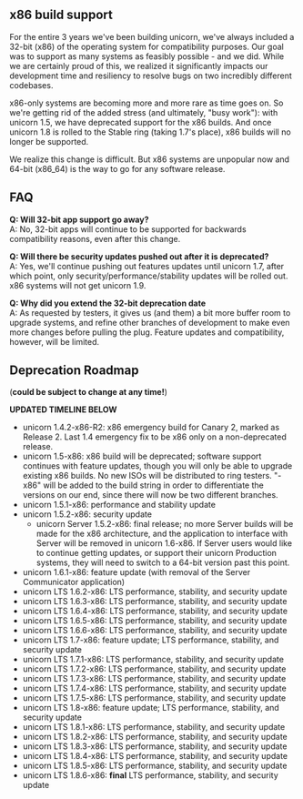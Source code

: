 ## x86 build support
For the entire 3 years we've been building unicorn, we've always included a 32-bit (x86) of the operating system for compatibility purposes. Our goal was to support as many systems as feasibly possible - and we did. While we are certainly proud of this, we realized it significantly impacts our development time and resiliency to resolve bugs on two incredibly different codebases. 

x86-only systems are becoming more and more rare as time goes on. So we're getting rid of the added stress (and ultimately, "busy work"): with unicorn 1.5, we have deprecated support for the x86 builds. And once unicorn 1.8 is rolled to the Stable ring (taking 1.7's place), x86 builds will no longer be supported.

We realize this change is difficult. But x86 systems are unpopular now and 64-bit (x86_64) is the way to go for any software release.

## FAQ
**Q: Will 32-bit app support go away?**  
A: No, 32-bit apps will continue to be supported for backwards compatibility reasons, even after this change.

**Q: Will there be security updates pushed out after it is deprecated?**  
A: Yes, we'll continue pushing out features updates until unicorn 1.7, after which point, only security/performance/stability updates will be rolled out. x86 systems will not get unicorn 1.9.

**Q: Why did you extend the 32-bit deprecation date**  
A: As requested by testers, it gives us (and them) a bit more buffer room to upgrade systems, and refine other branches of development to make even more changes before pulling the plug. Feature updates and compatibility, however, will be limited.

## Deprecation Roadmap
(**could be subject to change at any time!**)

**UPDATED TIMELINE BELOW**
- unicorn 1.4.2-x86-R2: x86 emergency build for Canary 2, marked as Release 2. Last 1.4 emergency fix to be x86 only on a non-deprecated release.
- unicorn 1.5-x86: x86 build will be deprecated; software support continues with feature updates, though you will only be able to upgrade existing x86 builds. No new ISOs will be distributed to ring testers. "-x86" will be added to the build string in order to differentiate the versions on our end, since there will now be two different branches.
- unicorn 1.5.1-x86: performance and stability update
- unicorn 1.5.2-x86: security update
  - unicorn Server 1.5.2-x86: final release; no more Server builds will be made for the x86 architecture, and the application to interface with Server will be removed in unicorn 1.6-x86. If Server users would like to continue getting updates, or support their unicorn Production systems, they will need to switch to a 64-bit version past this point.
- unicorn 1.6.1-x86: feature update (with removal of the Server Communicator application)
- unicorn LTS 1.6.2-x86: LTS performance, stability, and security update
- unicorn LTS 1.6.3-x86: LTS performance, stability, and security update
- unicorn LTS 1.6.4-x86: LTS performance, stability, and security update
- unicorn LTS 1.6.5-x86: LTS performance, stability, and security update
- unicorn LTS 1.6.6-x86: LTS performance, stability, and security update
- unicorn LTS 1.7-x86: feature update; LTS performance, stability, and security update
- unicorn LTS 1.7.1-x86: LTS performance, stability, and security update
- unicorn LTS 1.7.2-x86: LTS performance, stability, and security update
- unicorn LTS 1.7.3-x86: LTS performance, stability, and security update
- unicorn LTS 1.7.4-x86: LTS performance, stability, and security update
- unicorn LTS 1.7.5-x86: LTS performance, stability, and security update
- unicorn LTS 1.8-x86: feature update; LTS performance, stability, and security update
- unicorn LTS 1.8.1-x86: LTS performance, stability, and security update
- unicorn LTS 1.8.2-x86: LTS performance, stability, and security update
- unicorn LTS 1.8.3-x86: LTS performance, stability, and security update
- unicorn LTS 1.8.4-x86: LTS performance, stability, and security update
- unicorn LTS 1.8.5-x86: LTS performance, stability, and security update
- unicorn LTS 1.8.6-x86: **final** LTS performance, stability, and security update
